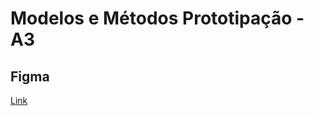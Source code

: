 # Modelos e Métodos Prototipação  - A3

## Figma
[Link](https://www.figma.com/design/I8yovoCKfZRCzluIWoAJ7s/Aplicativo-de-Mercado?node-id=0-1&t=78j414YERPjRiQeI-0)
